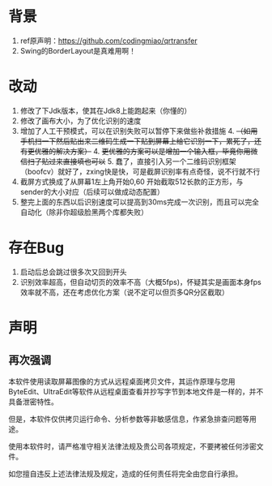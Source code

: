 # 背景

1. ref原声明：https://github.com/codingmiao/qrtransfer
2. Swing的BorderLayout是真难用啊！

# 改动
1. 修改了下Jdk版本，使其在Jdk8上能跑起来（你懂的）
2. 修改了画布大小，为了优化识别的速度
3. 增加了人工干预模式，可以在识别失败可以暂停下来做些补救措施
   4. ~~（如用手机扫一下然后贴出来二维码生成一下贴到屏幕上给它识别一下，累死了，还有更优雅的解决方案）~~
   4. ~~更优雅的方案可以是增加一个输入框，毕竟你用微信扫了贴过来直接填也可以~~
   5. 蠢了，直接引入另一个二维码识别框架（boofcv）就好了，zxing快是快，可是截屏识别率有点奇怪，说不行就不行
4. 截屏方式换成了从屏幕1左上角开始0,60 开始截取512长款的正方形，与sender的大小对应（后续可以做成动态配置）
5. 整完上面的东西以后识别速度可以提高到30ms完成一次识别，而且可以完全自动化（除非你超级脸黑两个库都失败）

# 存在Bug
1. 启动后总会跳过很多次又回到开头
2. 识别效率超高，但自动切页的效率不高（大概5fps)，怀疑其实是画面本身fps效率就不高，还在考虑优化方案（说不定可以但页多QR分区截取）


# 声明

## 再次强调

本软件使用读取屏幕图像的方式从远程桌面拷贝文件，其运作原理与您用ByteEdit、UltraEdit等软件从远程桌面查看并抄写字节到本地文件是一样的，并不具备泄密特性。

但是，本软件仅供拷贝运行命令、分析参数等非敏感信息，作紧急排查问题等用途。

使用本软件时，请严格准守相关法律法规及贵公司各项规定，不要拷被任何涉密文件。

如您擅自违反上述法律法规及规定，造成的任何责任将完全由您自行承担。

